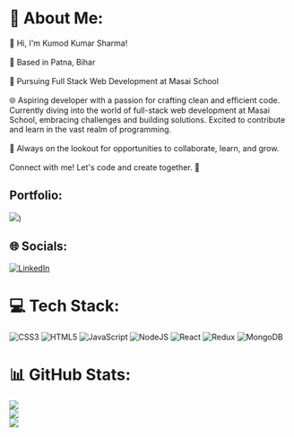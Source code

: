 # 💫 About Me:
👋 Hi, I'm Kumod Kumar Sharma!<br><br>📍 Based in Patna, Bihar<br><br>🚀 Pursuing Full Stack Web Development at Masai School<br><br>🌐 Aspiring developer with a passion for crafting clean and efficient code. Currently diving into the world of full-stack web development at Masai School, embracing challenges and building solutions. Excited to contribute and learn in the vast realm of programming.<br><br>🌱 Always on the lookout for opportunities to collaborate, learn, and grow.<br><br>Connect with me! Let's code and create together. 🚀

## Portfolio:
![](https://kumod1164.github.io/))<br/>


## 🌐 Socials:
[![LinkedIn](https://img.shields.io/badge/LinkedIn-%230077B5.svg?logo=linkedin&logoColor=white)](https://linkedin.com/in/kumodks) 

# 💻 Tech Stack:
![CSS3](https://img.shields.io/badge/css3-%231572B6.svg?style=for-the-badge&logo=css3&logoColor=white) ![HTML5](https://img.shields.io/badge/html5-%23E34F26.svg?style=for-the-badge&logo=html5&logoColor=white) ![JavaScript](https://img.shields.io/badge/javascript-%23323330.svg?style=for-the-badge&logo=javascript&logoColor=%23F7DF1E) ![NodeJS](https://img.shields.io/badge/node.js-6DA55F?style=for-the-badge&logo=node.js&logoColor=white) ![React](https://img.shields.io/badge/react-%2320232a.svg?style=for-the-badge&logo=react&logoColor=%2361DAFB) ![Redux](https://img.shields.io/badge/redux-%23593d88.svg?style=for-the-badge&logo=redux&logoColor=white) ![MongoDB](https://img.shields.io/badge/MongoDB-%234ea94b.svg?style=for-the-badge&logo=mongodb&logoColor=white)
# 📊 GitHub Stats:
![](https://github-readme-stats.vercel.app/api?username=kumod1164&theme=dark&hide_border=false&include_all_commits=false&count_private=false)<br/>
![](https://github-readme-streak-stats.herokuapp.com/?user=kumod1164&theme=dark&hide_border=false)<br/>
![](https://github-readme-stats.vercel.app/api/top-langs/?username=kumod1164&theme=dark&hide_border=false&include_all_commits=false&count_private=false&layout=compact)

